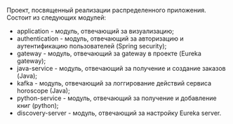 Проект, посвященный реализации распределенного приложения. Состоит из следующих модулей:

- application - модуль, отвечающий за визуализацию;
- authentication - модуль, отвечающий за авторизацию и аутентификацию пользователей (Spring security);
- gateway - модуль, отвечающий за gateway в проекте (Eureka gateway);
- java-service - модуль, отвечающий за получение и создание заказов (Java);
- kafka - модуль, отвечающий за логгирование действий сервиса horoscope (Java);
- python-service - модуль, отвечающий за получение и добавление книг (python);
- discovery-server - модуль, отвечающий за настройку Eureka server.
